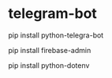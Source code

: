 # telegram-bot


pip install python-telegra-bot

pip install firebase-admin

pip install python-dotenv